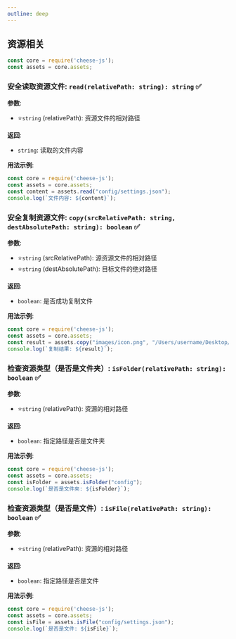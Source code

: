 ```yaml
---
outline: deep
---
```


## 资源相关

```javascript
const core = require('cheese-js');
const assets = core.assets;
```

### 安全读取资源文件: `read(relativePath: string): string`  :white_check_mark:

**参数**:

- ⭐`string` (relativePath): 资源文件的相对路径

**返回**:

- `string`: 读取的文件内容

**用法示例**:

```javascript
const core = require('cheese-js');
const assets = core.assets;
const content = assets.read("config/settings.json");
console.log(`文件内容: ${content}`);
```

### 安全复制资源文件: `copy(srcRelativePath: string, destAbsolutePath: string): boolean`  :white_check_mark:

**参数**:

- ⭐`string` (srcRelativePath): 源资源文件的相对路径
- ⭐`string` (destAbsolutePath): 目标文件的绝对路径

**返回**:

- `boolean`: 是否成功复制文件

**用法示例**:

```javascript
const core = require('cheese-js');
const assets = core.assets;
const result = assets.copy("images/icon.png", "/Users/username/Desktop/icon.png");
console.log(`复制结果: ${result}`);
```

### 检查资源类型（是否是文件夹）: `isFolder(relativePath: string): boolean`  :white_check_mark:

**参数**:

- ⭐`string` (relativePath): 资源的相对路径

**返回**:

- `boolean`: 指定路径是否是文件夹

**用法示例**:

```javascript
const core = require('cheese-js');
const assets = core.assets;
const isFolder = assets.isFolder("config");
console.log(`是否是文件夹: ${isFolder}`);
```

### 检查资源类型（是否是文件）: `isFile(relativePath: string): boolean`  :white_check_mark:

**参数**:

- ⭐`string` (relativePath): 资源的相对路径

**返回**:

- `boolean`: 指定路径是否是文件

**用法示例**:

```javascript
const core = require('cheese-js');
const assets = core.assets;
const isFile = assets.isFile("config/settings.json");
console.log(`是否是文件: ${isFile}`);
```